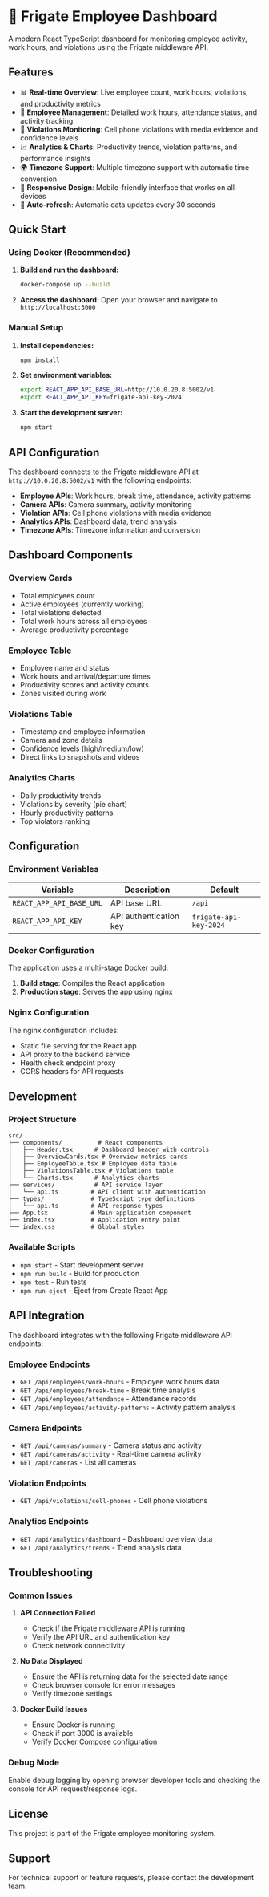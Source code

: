 # 🚀 Frigate Employee Dashboard

A modern React TypeScript dashboard for monitoring employee activity, work hours, and violations using the Frigate middleware API.

## Features

- 📊 **Real-time Overview**: Live employee count, work hours, violations, and productivity metrics
- 👥 **Employee Management**: Detailed work hours, attendance status, and activity tracking
- 🚨 **Violations Monitoring**: Cell phone violations with media evidence and confidence levels
- 📈 **Analytics & Charts**: Productivity trends, violation patterns, and performance insights
- 🌍 **Timezone Support**: Multiple timezone support with automatic time conversion
- 📱 **Responsive Design**: Mobile-friendly interface that works on all devices
- 🔄 **Auto-refresh**: Automatic data updates every 30 seconds

## Quick Start

### Using Docker (Recommended)

1. **Build and run the dashboard:**
   ```bash
   docker-compose up --build
   ```

2. **Access the dashboard:**
   Open your browser and navigate to `http://localhost:3000`

### Manual Setup

1. **Install dependencies:**
   ```bash
   npm install
   ```

2. **Set environment variables:**
   ```bash
   export REACT_APP_API_BASE_URL=http://10.0.20.8:5002/v1
   export REACT_APP_API_KEY=frigate-api-key-2024
   ```

3. **Start the development server:**
   ```bash
   npm start
   ```

## API Configuration

The dashboard connects to the Frigate middleware API at `http://10.0.20.8:5002/v1` with the following endpoints:

- **Employee APIs**: Work hours, break time, attendance, activity patterns
- **Camera APIs**: Camera summary, activity monitoring
- **Violation APIs**: Cell phone violations with media evidence
- **Analytics APIs**: Dashboard data, trend analysis
- **Timezone APIs**: Timezone information and conversion

## Dashboard Components

### Overview Cards
- Total employees count
- Active employees (currently working)
- Total violations detected
- Total work hours across all employees
- Average productivity percentage

### Employee Table
- Employee name and status
- Work hours and arrival/departure times
- Productivity scores and activity counts
- Zones visited during work

### Violations Table
- Timestamp and employee information
- Camera and zone details
- Confidence levels (high/medium/low)
- Direct links to snapshots and videos

### Analytics Charts
- Daily productivity trends
- Violations by severity (pie chart)
- Hourly productivity patterns
- Top violators ranking

## Configuration

### Environment Variables

| Variable | Description | Default |
|----------|-------------|---------|
| `REACT_APP_API_BASE_URL` | API base URL | `/api` |
| `REACT_APP_API_KEY` | API authentication key | `frigate-api-key-2024` |

### Docker Configuration

The application uses a multi-stage Docker build:
1. **Build stage**: Compiles the React application
2. **Production stage**: Serves the app using nginx

### Nginx Configuration

The nginx configuration includes:
- Static file serving for the React app
- API proxy to the backend service
- Health check endpoint proxy
- CORS headers for API requests

## Development

### Project Structure

```
src/
├── components/          # React components
│   ├── Header.tsx      # Dashboard header with controls
│   ├── OverviewCards.tsx # Overview metrics cards
│   ├── EmployeeTable.tsx # Employee data table
│   ├── ViolationsTable.tsx # Violations table
│   └── Charts.tsx      # Analytics charts
├── services/           # API service layer
│   └── api.ts         # API client with authentication
├── types/             # TypeScript type definitions
│   └── api.ts         # API response types
├── App.tsx            # Main application component
├── index.tsx          # Application entry point
└── index.css          # Global styles
```

### Available Scripts

- `npm start` - Start development server
- `npm run build` - Build for production
- `npm test` - Run tests
- `npm run eject` - Eject from Create React App

## API Integration

The dashboard integrates with the following Frigate middleware API endpoints:

### Employee Endpoints
- `GET /api/employees/work-hours` - Employee work hours data
- `GET /api/employees/break-time` - Break time analysis
- `GET /api/employees/attendance` - Attendance records
- `GET /api/employees/activity-patterns` - Activity pattern analysis

### Camera Endpoints
- `GET /api/cameras/summary` - Camera status and activity
- `GET /api/cameras/activity` - Real-time camera activity
- `GET /api/cameras` - List all cameras

### Violation Endpoints
- `GET /api/violations/cell-phones` - Cell phone violations

### Analytics Endpoints
- `GET /api/analytics/dashboard` - Dashboard overview data
- `GET /api/analytics/trends` - Trend analysis data

## Troubleshooting

### Common Issues

1. **API Connection Failed**
   - Check if the Frigate middleware API is running
   - Verify the API URL and authentication key
   - Check network connectivity

2. **No Data Displayed**
   - Ensure the API is returning data for the selected date range
   - Check browser console for error messages
   - Verify timezone settings

3. **Docker Build Issues**
   - Ensure Docker is running
   - Check if port 3000 is available
   - Verify Docker Compose configuration

### Debug Mode

Enable debug logging by opening browser developer tools and checking the console for API request/response logs.

## License

This project is part of the Frigate employee monitoring system.

## Support

For technical support or feature requests, please contact the development team.
